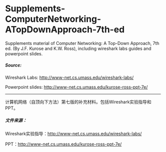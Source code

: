 # Supplements-ComputerNetworking-ATopDownApproach-7th-ed
Supplements material of Computer Networking: A Top-Down Approach, 7th ed. (By J.F. Kurose and K.W. Ross), including wireshark labs guides and powerpoint slides.

##### Source:

Wireshark Labs: http://www-net.cs.umass.edu/wireshark-labs/

Powerpoint slides: http://www-net.cs.umass.edu/kurose-ross-ppt-7e/

--------------------------

计算机网络（自顶向下方法）第七版的补充材料。包括Wireshark实验指导和PPT。

##### 文件来源：

Wireshark实验指导：http://www-net.cs.umass.edu/wireshark-labs/

PPT：http://www-net.cs.umass.edu/kurose-ross-ppt-7e/